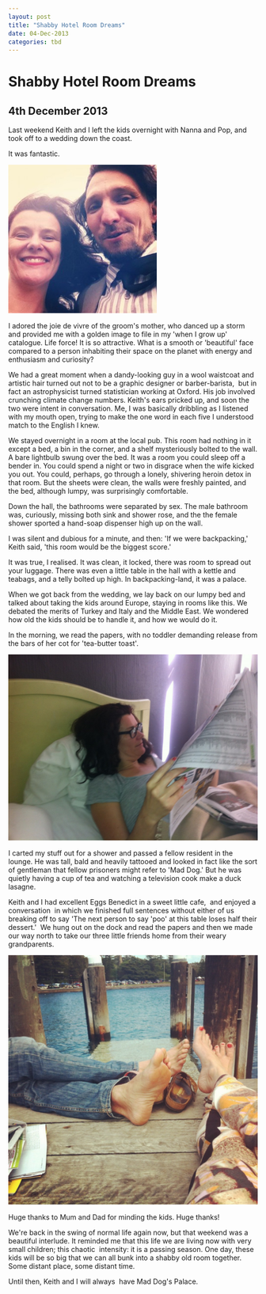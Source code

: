 ```yaml
---
layout: post
title: "Shabby Hotel Room Dreams"
date: 04-Dec-2013
categories: tbd
---
```


# Shabby Hotel Room Dreams

## 4th December 2013

Last weekend Keith and I left the kids overnight with Nanna and Pop,   and took off to a wedding down the coast.

It was fantastic.

<img class="photo-horiz" src="/images/2013/12/1457755_10152100775526869_247524037_n-300x300.jpg" />

 

I adored the joie de vivre of the groom's mother,   who danced up a storm and provided me with a golden image to file in my 'when I grow up' catalogue. Life force! It is so attractive. What is a smooth or 'beautiful' face compared to a person inhabiting their space on the planet with energy and enthusiasm and curiosity?

We had a great moment when a dandy-looking guy in a wool waistcoat and artistic hair turned out not to be a graphic designer or barber-barista,  but in fact an astrophysicist turned statistician working at Oxford. His job involved crunching climate change numbers. Keith's ears pricked up, and soon the two were intent in conversation. Me, I was basically dribbling as I listened with my mouth open, trying to make the one word in each five I understood match to the English I knew.

We stayed overnight in a room at the local pub. This room had nothing in it except a bed, a bin in the corner, and a shelf mysteriously bolted to the wall. A bare lightbulb swung over the bed. It was a room you could sleep off a bender in. You could spend a night or two in disgrace when the wife kicked you out. You could, perhaps, go through a lonely, shivering heroin detox in that room. But the sheets were clean, the walls were freshly painted, and the bed, although lumpy, was surprisingly comfortable.

Down the hall, the bathrooms were separated by sex. The male bathroom was, curiously, missing both sink and shower rose, and the the female shower sported a hand-soap dispenser high up on the wall.

I was silent and dubious for a minute, and then: 'If we were backpacking,' Keith said, 'this room would be the biggest score.'

It was true, I realised. It was clean, it locked, there was room to spread out your luggage. There was even a little table in the hall with a kettle and teabags, and a telly bolted up high. In backpacking-land, it was a palace.

When we got back from the wedding, we lay back on our lumpy bed and talked about taking the kids around Europe, staying in rooms like this. We debated the merits of Turkey and Italy and the Middle East. We wondered how old the kids should be to handle it, and how we would do it.

In the morning, we read the papers, with no toddler demanding release from the bars of her cot for 'tea-butter toast'.

<img class="photo-horiz" src="/images/2013/12/IMG_0322-1024x764.jpg" />

I carted my stuff out for a shower and passed a fellow resident in the lounge. He was tall, bald and heavily tattooed and looked in fact like the sort of gentleman that fellow prisoners might refer to 'Mad Dog.' But he was quietly having a cup of tea and watching a television cook make a duck lasagne.

Keith and I had excellent Eggs Benedict in a sweet little cafe,  and enjoyed a conversation  in which we finished full sentences without either of us breaking off to say 'The next person to say 'poo' at this table loses half their dessert.'  We hung out on the dock and read the papers and then we made our way north to take our three little friends home from their weary grandparents.

<img class="photo-horiz" src="/images/2013/12/IMG_0333-1024x1024.jpg" />

Huge thanks to Mum and Dad for minding the kids. Huge thanks!

We're back in the swing of normal life again now, but that weekend was a beautiful interlude. It reminded me that this life we are living now with very small children; this chaotic  intensity: it is a passing season. One day, these kids will be so big that we can all bunk into a shabby old room together. Some distant place, some distant time.

Until then, Keith and I will always  have Mad Dog's Palace.
